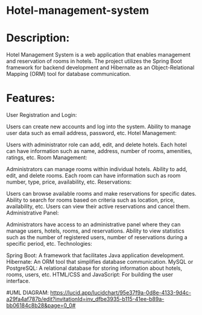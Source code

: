 # Hotel-management-system
# Description:
Hotel Management System is a web application that enables management and reservation of rooms in hotels. The project utilizes the Spring Boot framework for backend development and Hibernate as an Object-Relational Mapping (ORM) tool for database communication.

# Features:

User Registration and Login:

Users can create new accounts and log into the system.
Ability to manage user data such as email address, password, etc.
Hotel Management:

Users with administrator role can add, edit, and delete hotels.
Each hotel can have information such as name, address, number of rooms, amenities, ratings, etc.
Room Management:

Administrators can manage rooms within individual hotels.
Ability to add, edit, and delete rooms.
Each room can have information such as room number, type, price, availability, etc.
Reservations:

Users can browse available rooms and make reservations for specific dates.
Ability to search for rooms based on criteria such as location, price, availability, etc.
Users can view their active reservations and cancel them.
Administrative Panel:

Administrators have access to an administrative panel where they can manage users, hotels, rooms, and reservations.
Ability to view statistics such as the number of registered users, number of reservations during a specific period, etc.
Technologies:

Spring Boot: A framework that facilitates Java application development.
Hibernate: An ORM tool that simplifies database communication.
MySQL or PostgreSQL: A relational database for storing information about hotels, rooms, users, etc.
HTML/CSS and JavaScript: For building the user interface.


#UML DIAGRAM:
https://lucid.app/lucidchart/95e37f9a-0d8e-4133-9d4c-a29fa4af787b/edit?invitationId=inv_dfbe3935-b115-41ee-b89a-bb06184c8b28&page=0_0#
